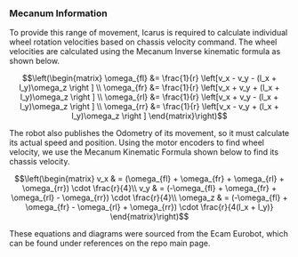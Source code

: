 ### Mecanum Information
To provide this range of movement, Icarus is required to calculate individual wheel rotation velocities based on chassis velocity command.  The wheel velocities are calculated using the Mecanum Inverse kinematic formula as shown below.

$$\left(\begin{matrix}
\omega_{fl} &= \frac{1}{r} \left[v_x - v_y - (l_x + l_y)\omega_z \right ] \\ 
\omega_{fr} &= \frac{1}{r} \left[v_x + v_y + (l_x + l_y)\omega_z \right ] \\ 
\omega_{rl} &= \frac{1}{r} \left[v_x + v_y - (l_x + l_y)\omega_z \right ] \\ 
\omega_{rr} &= \frac{1}{r} \left[v_x - v_y + (l_x + l_y)\omega_z \right ] 
\end{matrix}\right)$$


The robot also publishes the Odometry of its movement, so it must calculate its actual speed and position.  Using the motor encoders to find wheel velocity, we use the Mecanum Kinematic Formula shown below to find its chassis velocity.

$$\left(\begin{matrix}
v_x & = (\omega_{fl} + \omega_{fr} + \omega_{rl} + \omega_{rr}) \cdot \frac{r}{4}\\ 
v_y & = (-\omega_{fl} + \omega_{fr} + \omega_{rl} - \omega_{rr}) \cdot \frac{r}{4}\\ 
\omega_z & = (-\omega_{fl} + \omega_{fr} - \omega_{rl} + \omega_{rr}) \cdot \frac{r}{4(l_x + l_y)}
\end{matrix}\right)$$

These equations and diagrams were sourced from the Ecam Eurobot, which can be found under references on the repo main page.
